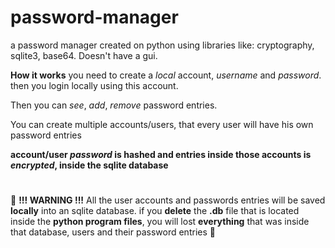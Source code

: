 # password-manager
 a password manager created on python using libraries like: cryptography, sqlite3, base64. Doesn't have a gui.
 
 
 **How it works**
 you need to create a _local_ account, _username_ and _password_. then you login locally using this account. 
 
 Then you can _see_, _add_, _remove_ password entries. 
 
 You can create multiple accounts/users, that every user will have his own password entries
 
 **account/user _password_ is hashed and entries inside those accounts is _encrypted_, inside the sqlite database**
 #
 🔴 **!!! WARNING !!!**
 All the user accounts and passwords entries will be saved **locally** into an sqlite database. if you **delete** the **.db** file that is located inside the **python program files**, you will lost **everything** that was inside that database, users and their password entries 🔴

